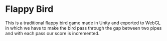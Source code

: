 # Flappy Bird

This is a traditional flappy bird game made in Unity and exported to WebGL in which we have to make the bird pass through the gap between two pipes and with each pass our score is incremented.
